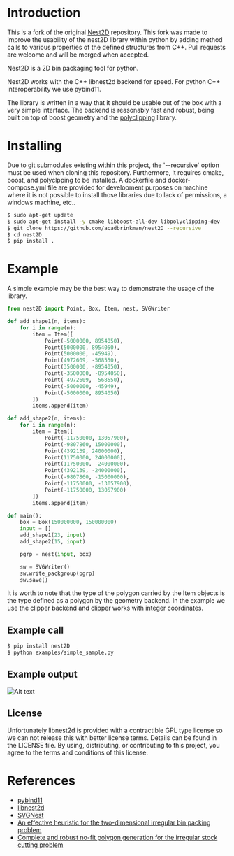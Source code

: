 # Introduction

This is a fork of the original [Nest2D](https://github.com/markfink/nest2D) repository. This fork was made to improve the usability of the nest2D library within python by adding method calls to various properties of the defined structures from C++. Pull requests are welcome and will be merged when accepted.  

Nest2D is a 2D bin packaging tool for python.

Nest2D works with the C++ libnest2d backend for speed. For python C++ interoperability we use pybind11.
 
The library is written in a way that it should be usable out of the box with a very simple interface. The backend is reasonably fast and robust, being built on top of boost geometry and the [polyclipping](http://www.angusj.com/delphi/clipper.php) library.


# Installing

Due to git submodules existing within this project, the '--recursive' option must be used when cloning this repository. Furthermore, it requires cmake, boost, and polyclpping to be installed. A dockerfile and docker-compose.yml file are provided for development purposes on machine where it is not possible to install those libraries due to lack of permissions, a windows machine, etc.. 

```bash
$ sudo apt-get update 
$ sudo apt-get install -y cmake libboost-all-dev libpolyclipping-dev
$ git clone https://github.com/acadbrinkman/nest2D --recursive
$ cd nest2D
$ pip install .
```

# Example

A simple example may be the best way to demonstrate the usage of the library.

``` python
from nest2D import Point, Box, Item, nest, SVGWriter

def add_shape1(n, items):
    for i in range(n):
        item = Item([
            Point(-5000000, 8954050),
            Point(5000000, 8954050),
            Point(5000000, -45949),
            Point(4972609, -568550),
            Point(3500000, -8954050),
            Point(-3500000, -8954050),
            Point(-4972609, -568550),
            Point(-5000000, -45949),
            Point(-5000000, 8954050)
        ])
        items.append(item)

def add_shape2(n, items):
    for i in range(n):
        item = Item([
            Point(-11750000, 13057900),
            Point(-9807860, 15000000),
            Point(4392139, 24000000),
            Point(11750000, 24000000),
            Point(11750000, -24000000),
            Point(4392139, -24000000),
            Point(-9807860, -15000000),
            Point(-11750000, -13057900),
            Point(-11750000, 13057900)
        ])
        items.append(item)

def main():
    box = Box(150000000, 150000000)
    input = []
    add_shape1(23, input)
    add_shape2(15, input)

    pgrp = nest(input, box)

    sw = SVGWriter()
    sw.write_packgroup(pgrp)
    sw.save()
```

It is worth to note that the type of the polygon carried by the Item objects is
the type defined as a polygon by the geometry backend. In the example we use the
clipper backend and clipper works with integer coordinates.


## Example call

``` bash
$ pip install nest2D
$ python examples/simple_sample.py
```

## Example output

![Alt text](https://raw.githubusercontent.com/markfink/nest2d/master/docs/media/example_output.svg?sanitize=true)


## License

Unfortunately libnest2d is provided with a contractible GPL type license so we can not release this with better license terms. Details can be found in the LICENSE file. By using, distributing, or contributing to this project, you agree to the
terms and conditions of this license.


# References

- [pybind11](https://github.com/pybind/pybind11)
- [libnest2d](https://github.com/tamasmeszaros/libnest2d)
- [SVGNest](https://github.com/Jack000/SVGnest)
- [An effective heuristic for the two-dimensional irregular
bin packing problem](http://www.cs.stir.ac.uk/~goc/papers/EffectiveHueristic2DAOR2013.pdf)
- [Complete and robust no-fit polygon generation for the irregular stock cutting problem](https://www.sciencedirect.com/science/article/abs/pii/S0377221706001639)
